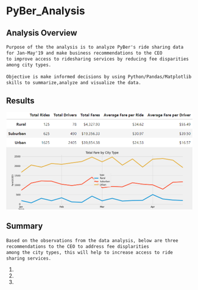# PyBer_Analysis

## Analysis Overview

    Purpose of the the analysis is to analyze PyBer's ride sharing data for Jan-May'19 and make business recommendations to the CEO 
    to improve access to ridesharing services by reducing fee disparities among city types.
    
    Objective is make informed decisions by using Python/Pandas/Matplotlib skills to summarize,analyze and visualize the data. 

## Results



![](https://github.com/SuniAnalytics/PyBer_Analysis/blob/main/analysis/Screenshot_SummaryDataFrame.png)
![](https://github.com/SuniAnalytics/PyBer_Analysis/blob/main/analysis/PyBer_fare_summary.png)

## Summary
    Based on the observations from the data analysis, below are three recommendations to the CEO to address fee displarities
    among the city types, this will help to increase access to ride sharing services.
    
   1.
   2.
   3.
